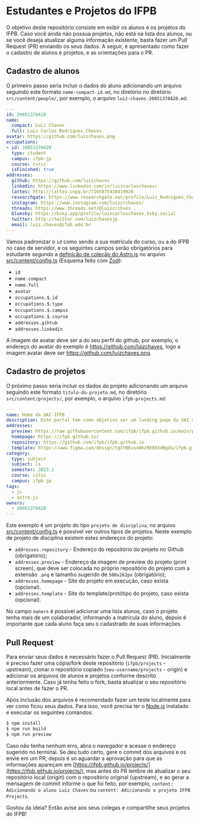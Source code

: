 # Estudantes e Projetos do IFPB

O objetivo deste repositório consiste em exibir os alunos e os projetos do IFPB. Caso você ainda não possua projetos, não está na lista dos alunos, ou se você deseja atualizar alguma informação existente, basta fazer um Pull Request (PR) enviando os seus dados. A seguir, é apresentado como fazer o cadastro de alunos e projetos, e as orientações para o PR.

## Cadastro de alunos

O primeiro passo seria incluir o dados do aluno adicionando um arquivo seguindo este formato `name-compact-id.md`, no diretório no diretório `src/content/people/`, por exemplo, o arquivo `luiz-chaves-20051370420.md`:

```yaml
---
id: 20051370420
name:
  compact: Luiz Chaves
  full: Luiz Carlos Rodrigues Chaves
avatar: https://github.com/luizchaves.png
occupations:
- id: 20051370420
  type: student
  campus: ifpb-jp
  course: cstsi
  isFinished: true
addresses:
  github: https://github.com/luizchaves
  linkedin: https://www.linkedin.com/in/luizcarloschaves/
  lattes: http://lattes.cnpq.br/7165875430419020
  researchgate: https://www.researchgate.net/profile/Luiz_Rodrigues_Chaves
  instagram: https://www.instagram.com/luizcrchaves/
  threads: https://www.threads.net/@luizcrchves
  bluesky: https://bsky.app/profile/luizcarloschaves.bsky.social
  twitter: http://twitter.com/luizchavesjp
  email: luiz.chaves@ifpb.edu.br
---
```

Vamos padronizar o `id` como sendo a sua matrícula do curso, ou a do IFPB no caso de servidor, e os seguintes campos serão obrigatórios para estudante segundo a [definição de coleção do Astro.js](https://docs.astro.build/en/guides/content-collections/#defining-a-collection-schema) no arquivo [src/content/config.ts](https://github.com/ifpb/projects/tree/main/src/content/config.ts) (Esquema feito com [Zod](https://zod.dev/)):

- `id`
- `name.compact`
- `name.full`
- `avatar`
- `occupations.$.id`
- `occupations.$.type`
- `occupations.$.campus`
- `occupations.$.course`
- `addresses.gihtub`
- `addresses.linkedin`

A imagem de avatar deve ser a do seu perfil do github, por exemplo, o endereço do avatar do exemplo é https://github.com/luizchaves, logo a imagem avatar deve ser https://github.com/luizchaves.png.

## Cadastro de projetos

O próximo passo seria incluir os dados do projeto adicionando um arquivo seguindo este formato `titulo-do-projeto.md`, no diretório `src/content/projects/`, por exemplo, o arquivo `ifpb-projects.md`:

```yaml
---
name: Home da UAI-IFPB
description: Este portal tem como objetivo ser um landing page da UAI do IFPB.
addresses:
  preview: https://raw.githubusercontent.com/ifpb/ifpb.github.io/main/preview.png
  homepage: https://ifpb.github.io/
  repository: https://github.com/ifpb/ifpb.github.io
  template: https://www.figma.com/design/tgIYBEusxWkzNX803dBgUs/ifpb.github.io?node-id=0-1&t=Y6u5fodNP8JCcDHw-1
category:
  type: subject
  subject: ls
  semester: 2023.1
  course: cstsi
  campus: ifpb-jp
tags:
  - js
  - astro.js
owners:
  - 20051370420
---
```

Este exemplo é um projeto do tipo `projeto de disciplina`, no arquivo [src/content/config.ts](https://github.com/ifpb/projects/tree/main/src/content/config.ts) é possível ver outros tipos de projetos. Neste exemplo de projeto de disciplina existem estes endereços do projeto:


- `addresses.repository` - Endereço do repositório do projeto no Github (obrigatório);
- `addresses.preview` - Endereço da imagem de preview do projeto (print screen), que deve ser colocada no próprio repositório do projeto com a extensão `.png` e tamanho sugerido de `500x262px` (obrigatório);
- `addresses.homepage` - Site do projeto em execução, caso exista (opcional).
- `addresses.template` - Site do template/protótipo do projeto, caso exista (opcional).

No campo `owners` é possível adicionar uma lista alunos, caso o projeto tenha mais de um colaborador, informando a matrícula do aluno, depois é importante que cada aluno faça seu o cadastrado de suas informações.

## Pull Request

Para enviar seus dados é necessário fazer o Pull Request (PR). Inicialmente é preciso fazer uma cópia/fork deste repositório (`ifpb/projects` - upstream), clonar o repositório copiado (`seu-username/projects` - origin) e adicionar os arquivos de alunos e projetos conforme descrito anteriormente. Caso já tenha feito o fork, basta atualizar o seu repositório local antes de fazer o PR.

Após inclusão dos arquivos é recomendado fazer um teste localmente para ver como ficou seus dados. Para isso, você precisa ter o [Node.js](https://nodejs.org/) instalado e executar os seguintes comandos:

```bash
$ npm install
$ npm run build
$ npm run preview
```

Caso não tenha nenhum erro, abra o navegador e acesse o endereço sugerido no terminal. Se deu tudo certo, gere o commit dos arquivos e os envie em um PR, depois é só aguardar a aprovação para que as informações apareçam em [https://ifpb.github.io/projects/](https://ifpb.github.io/projects/), mas antes do PR lembre de atualizar o seu repositório local (origin) com o repositório original (upstream), e ao gerar a mensagem de commit informe o que foi feito, por exemplo, `content: Adicionando o aluno Luiz Chaves` ou `content: Adicionando o projeto IFPB Projects`.

Gostou da ideia? Então avise aos seus colegas e compartilhe seus projetos do IFPB!

